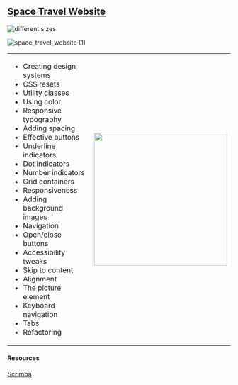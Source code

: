 ## [Space Travel Website](https://frontendella.github.io/Space-Travel-Website/)

![different sizes](https://user-images.githubusercontent.com/82247833/230748446-12d63c58-dba7-43d5-8c68-a8c0e6e55995.png)

![space_travel_website (1)](https://user-images.githubusercontent.com/82247833/230747943-283c331d-eb47-4844-b8a3-a27157ef518a.gif)

<table align="center">  
  <tr>
    <td>
      <ul>
        <li>Creating design systems</li>
        <li>CSS resets</li>
        <li>Utility classes</li>
        <li>Using color</li>
        <li>Responsive typography</li>
        <li>Adding spacing</li>
        <li>Effective buttons</li>
        <li>Underline indicators</li>
        <li>Dot indicators</li>
        <li>Number indicators</li>
        <li>Grid containers</li>
        <li>Responsiveness</li>
         <li>Adding background images</li>
        <li>Navigation</li>
        <li>Open/close buttons</li>
        <li>Accessibility tweaks</li>
         <li>Skip to content</li>
        <li>Alignment</li>
        <li>The picture element</li>
        <li>Keyboard navigation</li>
        <li>Tabs</li>
        <li>Refactoring</li>
      </ul>
    </td>
    <td>
      <img src="https://user-images.githubusercontent.com/82247833/230747955-5039464c-2c9e-4867-828f-743bafe17eaf.gif" align="right" width="300">
    </td>
  </tr>
</table>




#### Resources
[Scrimba](https://scrimba.com/learn/spacetravel)
